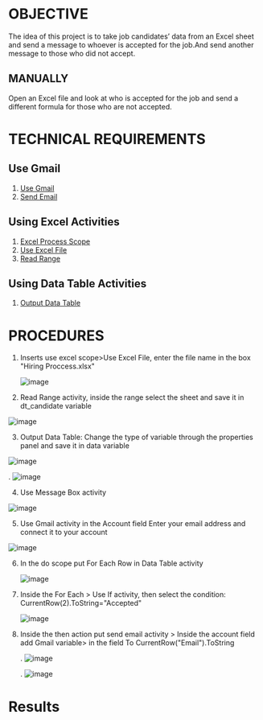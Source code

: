 # OBJECTIVE
The idea of ​​this project is to take job candidates’ data from an Excel sheet and send a message to whoever is accepted for the job.And send another message to those who did not accept.
## MANUALLY
Open an Excel file and look at who is accepted for the job and send a different formula for those who are not accepted.
# TECHNICAL REQUIREMENTS

## Use Gmail
1) [Use Gmail](https://docs.uipath.com/activities/other/latest/productivity%22/gmail-application-card)
2) [Send Email](https://docs.uipath.com/activities/other/latest/productivity/send-mail-x)
## Using Excel Activities
1) [Excel Process Scope](https://docs.uipath.com/activities/other/latest/productivity/excel-process-scope-x)
2) [Use Excel File](https://docs.uipath.com/activities/other/latest/productivity/excel-application-card)
3) [Read Range](https://docs.uipath.com/activities/other/latest/productivity/excel-read-range)

## Using Data Table Activities
1) [Output Data Table](https://docs.uipath.com/activities/other/latest/workflow/output-data-table)

   
# PROCEDURES
1) Inserts use excel scope>Use Excel File, enter the file name in the box "Hiring Proccess.xlsx"
   
   ![image](https://github.com/user-attachments/assets/bc2caaf9-858f-4219-ad35-852dce2f498e)

 2) Read Range activity, inside the range select the sheet and save it in dt_candidate variable

   ![image](https://github.com/user-attachments/assets/cd0e82cc-51d8-4190-8a6c-b4c056cedb1b)
  

 3) Output Data Table: Change the type of variable through the properties panel and save it in data variable

   ![image](https://github.com/user-attachments/assets/dbb239be-f41f-431b-a6a9-bb976b72e95a)

   .
   ![image](https://github.com/user-attachments/assets/8d96dcc1-3740-47b6-94a5-aeb4e6aaad50)


 4) Use Message Box activity

   ![image](https://github.com/user-attachments/assets/2487095b-4e1a-4503-b6d1-53dc604ec29d)

 5) Use Gmail activity in the Account field Enter your email address and connect it to your account


   ![image](https://github.com/user-attachments/assets/437346d6-8c62-46de-b7b8-f8d1da44ea57)
   

 6) In the do scope put For Each Row in Data Table activity

    ![image](https://github.com/user-attachments/assets/7f8e14fc-e92a-4683-a648-689f4faf8a0b)

 7) Inside the For Each > Use If activity, then select the condition: CurrentRow(2).ToString="Accepted"

    ![image](https://github.com/user-attachments/assets/1f99da0c-eb83-40dc-ab0a-31e8b1a4c237)




 8) Inside the then action put send email activity > Inside the account field add Gmail variable> in the field To CurrentRow("Email").ToString

    
    .
    ![image](https://github.com/user-attachments/assets/77983a50-da40-4486-ad7a-f906fe83606c)

    .
    ![image](https://github.com/user-attachments/assets/9bae9061-01cd-4d87-903d-51d1ed4471f9)


# Results
